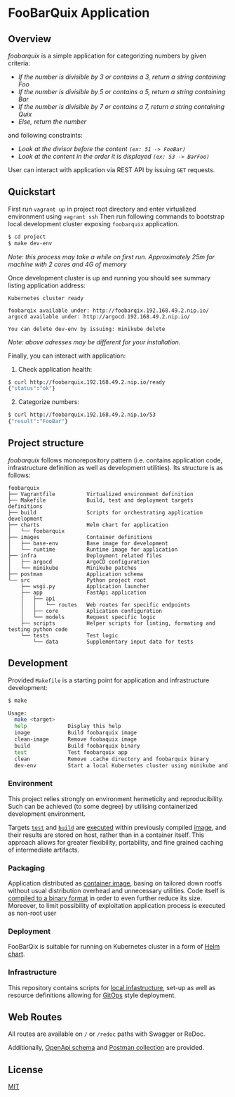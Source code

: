 # FooBarQuix Application

## Overview
*foobarquix* is a simple application for categorizing numbers by given criteria:
- *If the number is divisible by 3 or contains a 3, return a string containing Foo*
- *If the number is divisible by 5 or contains a 5, return a string containing Bar*
- *If the number is divisible by 7 or contains a 7, return a string containing Quix*
- *Else, return the number*

and following constraints:
- *Look at the divisor before the content `(ex: 51 -> FooBar)`*
- *Look at the content in the order it is displayed `(ex: 53 -> BarFoo)`*

User can interact with application via REST API by issuing `GET` requests.

## Quickstart
First run `vagrant up` in project root directory and enter virtualized environment using `vagrant ssh`
Then run following commands to bootstrap local development cluster exposing `foobarquix` application.
```sh
$ cd project
$ make dev-env
```
*Note: this process may take a while on first run. Approximately 25m for machine with 2 cores and 4G of memory*

Once development cluster is up and running you should see summary listing application address:
```
Kubernetes cluster ready

foobarqix available under: http://foobarqix.192.168.49.2.nip.io/
argocd available under: http://argocd.192.168.49.2.nip.io/

You can delete dev-env by issuing: minikube delete
```
*Note: above adresses may be different for your installation.*

Finally, you can interact with application:
1. Check application health:
```sh
$ curl http://foobarquix.192.168.49.2.nip.io/ready
{"status":"ok"}
```
2. Categorize numbers: 
```sh
$ curl http://foobarquix.192.168.49.2.nip.io/53
{"result":"FooBar"}
```

## Project structure
*foobarquix* follows monorepository pattern (i.e. contains application code, infrastructure definition as well as development utilities).
Its structure is as follows:
```
foobarquix
├── Vagrantfile          Virtualized environment definition
├── Makefile             Build, test and deployment targets definitions
├── build                Scripts for orchestrating application development
├── charts               Helm chart for application
│   └── foobarquix
├── images               Container definitions
│   ├── base-env         Base image for development
│   └── runtime          Runtime image for application
├── infra                Deployment related files
│   ├── argocd           ArgoCD configuration
│   └── minikube         Minikube patches
├── postman              Application schema
└── src                  Python project root
    ├── wsgi.py          Application launcher
    ├── app              FastApi application
    │   ├── api          
    │   │   └── routes   Web routes for specific endpoints
    │   ├── core         Aplication configuration
    │   └── models       Request specific logic
    ├── scripts          Helper scripts for linting, formating and testing python code
    └── tests            Test logic
        └── data         Supplementary input data for tests
```

## Development
Provided `Makefile` is a starting point for application and infrastructure development:
```sh
$ make

Usage:
  make <target>
  help             Display this help
  image            Build foobarquix image
  clean-image      Remove foobaquix image
  build            Build foobarquix binary
  test             Test foobarquix app
  clean            Remove .cache directory and foobarquix binary
  dev-env          Start a local Kubernetes cluster using minikube and deploy application
```
### Environment
This project relies strongly on environment hermeticity and reproducibility. Such can be achieved (to some degree) by utilising containerized development environment.

Targets [`test`](build/test.sh) and [`build`](build/build.sh) are [executed](build/run-in-docker.sh) within previously compiled [image](images/base-env), and their results are stored on host, rather than in a container itself. This approach allows for greater flexibility, portability, and fine grained caching of intermediate artifacts.

### Packaging
Application distributed as [container image](images/runtime), basing on tailored down rootfs without usual distribution overhead and unnecessary utilities. Code itself is [compiled to a binary format](build/build.sh) in order to even further reduce its size. Moreover, to limit possibility of exploitation application process is executed as non-root user

### Deployment
FooBarQix is suitable for running on Kubernetes cluster in a form of [Helm chart](charts/foobarqix).

### Infrastructure
This repository contains scripts for [local infastructure](build/dev-env.sh), set-up as well as resource definitions allowing for [GitOps](infra/argocd) style deployment.

## Web Routes
All routes are available on `/` or `/redoc` paths with Swagger or ReDoc.

Additionally, [OpenApi schema](https://github.com/r2r-dev/foobarquix/postman/openapi.json) and [Postman collection](https://github.com/r2r-dev/foobarquix/postman/FooBarQuix.postman_collection.json) are provided.

## License
[MIT](https://github.com/r2r-dev/foobarqix/blob/master/LICENSE)

